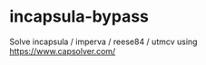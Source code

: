 # incapsula-bypass
Solve incapsula / imperva / reese84 / utmcv using https://www.capsolver.com/
                                                                    